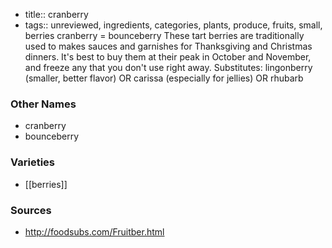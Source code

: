 - title:: cranberry
- tags:: unreviewed, ingredients, categories, plants, produce, fruits, small, berries
cranberry = bounceberry These tart berries are traditionally used to makes sauces and garnishes for Thanksgiving and Christmas dinners. It's best to buy them at their peak in October and November, and freeze any that you don't use right away. Substitutes: lingonberry (smaller, better flavor) OR carissa (especially for jellies) OR rhubarb

### Other Names

* cranberry
* bounceberry

### Varieties

* [[berries]]

### Sources
* http://foodsubs.com/Fruitber.html
